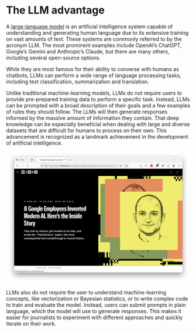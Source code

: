 # The LLM advantage

A [large-language model](https://en.wikipedia.org/wiki/Large_language_model) is an artificial intelligence system capable of understanding and generating human language due to its extensive training on vast amounts of text. These systems are commonly referred to by the acronym LLM. The most prominent examples include OpenAI’s ChatGPT, Google’s Gemini and Anthropic’s Claude, but there are many others, including several open-source options.

While they are most famous for their ability to converse with humans as chatbots, LLMs can perform a wide range of language processing tasks, including text classification, summarization and translation.

Unlike traditional machine-learning models, LLMs do not require users to provide pre-prepared training data to perform a specific task. Instead, LLMs can be prompted with a broad description of their goals and a few examples of rules they should follow. The LLMs will then generate responses informed by the massive amount of information they contain. That deep knowledge can be especially beneficial when dealing with large and diverse datasets that are difficult for humans to process on their own. This advancement is recognized as a landmark achievement in the development of artificial intelligence.

[![llm history](_static/llm.png)](https://www.wired.com/story/eight-google-employees-invented-modern-ai-transformers-paper/)

LLMs also do not require the user to understand machine-learning concepts, like vectorization or Bayesian statistics, or to write complex code to train and evaluate the model. Instead, users can submit prompts in plain language, which the model will use to generate responses. This makes it easier for journalists to experiment with different approaches and quickly iterate on their work.
